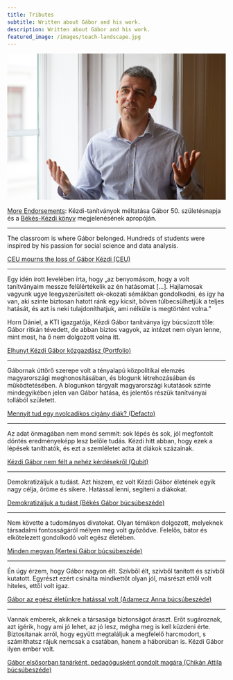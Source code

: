 ```yaml
---
title: Tributes
subtitle: Written about Gábor and his work.
description: Written about Gábor and his work.
featured_image: /images/teach-landscape.jpg
---
```



![](/images/teach-landscape.jpg)

[More Endorsements](/pdf/MoreEndorsements.pdf): Kézdi-tanítványok méltatása Gábor 50. születésnapja és a [Békés-Kézdi könyv](https://gabors-data-analysis.com/) megjelenésének apropóján.

<hr/>
The classroom is where Gábor belonged. Hundreds of students were inspired by his passion for social science and data analysis.

[CEU mourns the loss of Gábor Kézdi (CEU)](https://www.ceu.edu/article/2021-07-01/ceu-mourns-loss-gabor-kezdi)

<hr/>

Egy idén írott levelében írta, hogy „az benyomásom, hogy a volt tanítványaim messze felülértékelik az én hatásomat […]. Hajlamosak vagyunk ugye leegyszerűsített ok-okozati sémákban gondolkodni, és így ha van, aki szinte biztosan hatott ránk egy kicsit, bőven túlbecsülhetjük a teljes hatását, és azt is neki tulajdoníthatjuk, ami nélküle is megtörtént volna.”
 
Horn Dániel, a KTI igazgatója, Kézdi Gábor tanítványa így búcsúzott tőle: Gábor ritkán tévedett, de abban biztos vagyok, az intézet nem olyan lenne, mint most, ha ő nem dolgozott volna itt.

[Elhunyt Kézdi Gábor közgazdász (Portfolio)](https://www.portfolio.hu/gazdasag/20210702/elhunyt-kezdi-gabor-kozgazdasz-490896)

<hr/>

Gábornak úttörő szerepe volt a tényalapú közpolitikai elemzés magyarországi meghonosításában, és blogunk létrehozásában és működtetésében. A blogunkon tárgyalt magyarországi kutatások szinte mindegyikében jelen van Gábor hatása, és jelentős részük tanítványai tollából született.

[Mennyit tud egy nyolcadikos cigány diák? (Defacto)](https://blog.defacto.io/post/656209844877082624/mennyit-tud-egy-nyolcadikos-cig%C3%A1ny-di%C3%A1k)

<hr/>
Az adat önmagában nem mond semmit: sok lépés és sok, jól megfontolt döntés eredményeképp lesz belőle tudás. Kézdi hitt abban, hogy ezek a lépések taníthatók, és ezt a szemléletet adta át diákok százainak.

[Kézdi Gábor nem félt a nehéz kérdésekről (Qubit)](https://qubit.hu/2021/08/04/kezdi-gabor-az-iskolai-szegregacio-es-a-romak-elleni-diszkriminacio-kutatoja-nem-felt-a-nehez-kerdesektol)

<hr/>
Demokratizáljuk a tudást. Azt hiszem, ez volt Kézdi Gábor életének egyik nagy célja, öröme és sikere. Hatással lenni, segíteni a diákokat. 

[Demokratizáljuk a tudást (Békés Gábor búcsúbeszéde)](/tribute/01-bekes)

<hr/>
Nem követte a tudományos divatokat. Olyan témákon dolgozott, melyeknek társadalmi fontosságáról mélyen meg volt győződve. Felelős, bátor és elkötelezett gondolkodó volt egész életében.

[Minden megvan (Kertesi Gábor búcsúbeszéde)](/tribute/02-kertesi)

<hr/>
Én úgy érzem, hogy Gábor nagyon élt. Szívből élt, szívből tanított és szívből kutatott. Egyrészt ezért csinálta mindkettőt olyan jól, másrészt ettől volt hiteles, ettől volt igaz. 

[Gábor az egész életünkre hatással volt (Adamecz Anna búcsúbeszéde)](/tribute/03-adamecz)

<hr/>
Vannak emberek, akiknek a társasága biztonságot áraszt. Erőt sugároznak, azt ígérik, hogy ami jó lehet, az jó lesz, mégha meg is kell küzdeni érte. Biztosítanak arról, hogy együtt megtaláljuk a megfelelő harcmodort, s számíthatsz rájuk nemcsak a csatában, hanem a háborúban is. Kézdi Gábor ilyen ember volt.

[Gábor elsősorban tanárként, pedagógusként gondolt magára (Chikán Attila búcsúbeszéde)](/tribute/04-chikan)